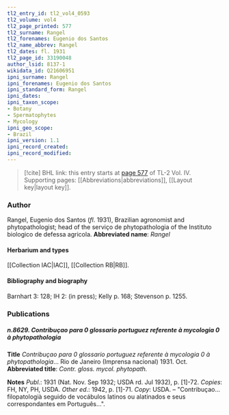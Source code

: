 ```yaml
---
tl2_entry_id: tl2_vol4_0593
tl2_volume: vol4
tl2_page_printed: 577
tl2_surname: Rangel
tl2_forenames: Eugenio dos Santos
tl2_name_abbrev: Rangel
tl2_dates: fl. 1931
tl2_page_id: 33190048
author_lsid: 8137-1
wikidata_id: Q21606951
ipni_surname: Rangel
ipni_forenames: Eugenio dos Santos
ipni_standard_form: Rangel
ipni_dates: 
ipni_taxon_scope: 
- Botany
- Spermatophytes
- Mycology
ipni_geo_scope: 
- Brazil
ipni_version: 1.1
ipni_record_created: 
ipni_record_modified:
---
```



> [!cite] BHL link: this entry starts at [page 577](https://www.biodiversitylibrary.org/page/33190048) of TL-2 Vol. IV.
> Supporting pages: [[Abbreviations|abbreviations]], [[Layout key|layout key]].

### Author

Rangel, Eugenio dos Santos (*fl*. 1931), Brazilian agronomist and phytopathologist; head of the serviço de phytopathologia of the Instituto biologico de defessa agricola. 
**Abbreviated name**: *Rangel*

#### Herbarium and types

[[Collection IAC|IAC]], [[Collection RB|RB]].

#### Bibliography and biography

Barnhart 3: 128; IH 2: (in press); Kelly p. 168; Stevenson p. 1255.

### Publications

##### n.8629. Contribuçao para 0 glossario portuguez referente à mycologia 0 à phytopathologia

**Title**
*Contribuçao para 0 glossario portuguez referente à mycologia 0 à phytopathologia*... Rio de Janeiro (Imprensa nacional) 1931. Oct.
**Abbreviated title**: *Contr. gloss. mycol. phytopath.*

**Notes**
*Publ*.: 1931 (Nat. Nov. Sep 1932; USDA rd. Jul 1932), p. \[1\]-72. *Copies*: FH, NY, PH, USDA.
*Other ed*.: 1942, p. \[1\]-71. *Copy*: USDA. – "Contribuçao... filopatologià seguido de vocábulos latinos ou alatinados e seus correspondantes em Português...".

